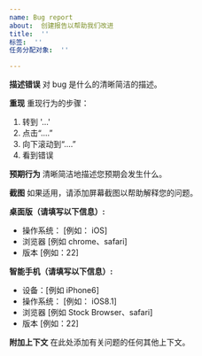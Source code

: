 ```yaml
---
name: Bug report
about:  创建报告以帮助我们改进
title:  ''
标签:  ''
任务分配对象:  ''

---
```


**描述错误**
对 bug 是什么的清晰简洁的描述。

**重现**
重现行为的步骤：
1. 转到 '...'
2. 点击“....”
3. 向下滚动到“....”
4. 看到错误

**预期行为**
清晰简洁地描述您预期会发生什么。

**截图**
如果适用，请添加屏幕截图以帮助解释您的问题。

**桌面版（请填写以下信息）:**
 - 操作系统： [例如： iOS]
 - 浏览器 [例如 chrome、safari]
 - 版本 [例如：22]

**智能手机（请填写以下信息）:**
 - 设备：[例如 iPhone6]
 - 操作系统： [例如： iOS8.1]
 - 浏览器 [例如 Stock Browser、safari]
 - 版本 [例如：22]

**附加上下文**
在此处添加有关问题的任何其他上下文。
